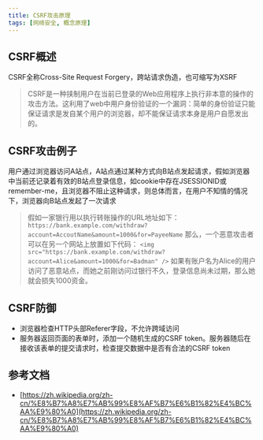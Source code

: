 ```yaml
---
title: CSRF攻击原理
tags: [网络安全, 概念原理]
---
```


## CSRF概述

CSRF全称Cross-Site Request Forgery，跨站请求伪造，也可缩写为XSRF

>CSRF是一种挟制用户在当前已登录的Web应用程序上执行非本意的操作的攻击方法。这利用了web中用户身份验证的一个漏洞：简单的身份验证只能保证请求是发自某个用户的浏览器，却不能保证请求本身是用户自愿发出的。

## CSRF攻击例子

用户通过浏览器访问A站点，A站点通过某种方式向B站点发起请求，假如浏览器中当前还记录着有效的B站点登录信息，如cookie中存在JSESSIONID或remember-me，且浏览器不阻止这种请求，则总体而言，在用户不知情的情况下，浏览器向B站点发起了一次请求

>假如一家银行用以执行转账操作的URL地址如下： `https://bank.example.com/withdraw?account=AccoutName&amount=1000&for=PayeeName`
>那么，一个恶意攻击者可以在另一个网站上放置如下代码： `<img src="https://bank.example.com/withdraw?account=Alice&amount=1000&for=Badman" />`
>如果有账户名为Alice的用户访问了恶意站点，而她之前刚访问过银行不久，登录信息尚未过期，那么她就会损失1000资金。

## CSRF防御

* 浏览器检查HTTP头部Referer字段，不允许跨域访问
* 服务器返回页面的表单时，添加一个随机生成的CSRF token。服务器随后在接收该表单的提交请求时，检查提交数据中是否有合法的CSRF token

## 参考文档

* [https://zh.wikipedia.org/zh-cn/%E8%B7%A8%E7%AB%99%E8%AF%B7%E6%B1%82%E4%BC%AA%E9%80%A0](https://zh.wikipedia.org/zh-cn/%E8%B7%A8%E7%AB%99%E8%AF%B7%E6%B1%82%E4%BC%AA%E9%80%A0)